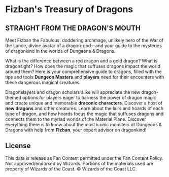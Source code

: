 # Fizban's Treasury of Dragons

## STRAIGHT FROM THE DRAGON'S MOUTH

Meet Fizban the Fabulous: doddering archmage, unlikely hero of the War of the Lance, divine avatar of a dragon-god—and your guide to the mysteries of dragonkind in the worlds of Dungeons & Dragons.

What is the difference between a red dragon and a gold dragon? What is dragonsight? How does the magic that suffuses dragons impact the world around them? Here is your comprehensive guide to dragons, filled with the tips and tools **Dungeon Masters** and **players** need for their encounters with these dangerous magical creatures.

Dragonslayers and dragon scholars alike will appreciate the new dragon-themed options for players eager to harness the power of dragon magic and create unique and memorable **draconic characters**. Discover a host of **new dragons** and other creatures. Learn about the lairs and hoards of each type of dragon, and how hoards focus the magic that suffuses dragons and connects them to the myriad worlds of the Material Plane. Discover everything there is to know about the most iconic monsters of Dungeons & Dragons with help from **Fizban**, your expert advisor on dragonkind!

## License

This data is release as Fan Content permitted under the Fan Content Policy. Not approved/endorsed by Wizards. Portions of the materials used are property of Wizards of the Coast. © Wizards of the Coast LLC.
